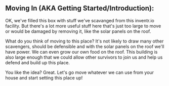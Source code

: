## Moving In (AKA Getting Started/Introduction):

OK, we've filled this box with stuff we've scavanged from this inventr.io facility.  But there's a lot more useful stuff here that's just too large to move or would be damaged by removing it, like the solar panels on the roof.

What do you think of moving to this place?  It's not likely to draw many other scavengers, should be defensible and with the solar panels on the roof we'll have power.  We can even grow our own food on the roof.  This building is also large enough that we could allow other survivors to join us and help us defend and build up this place.

You like the idea?  Great.  Let's go move whatever we can use from your house and start setting this place up!